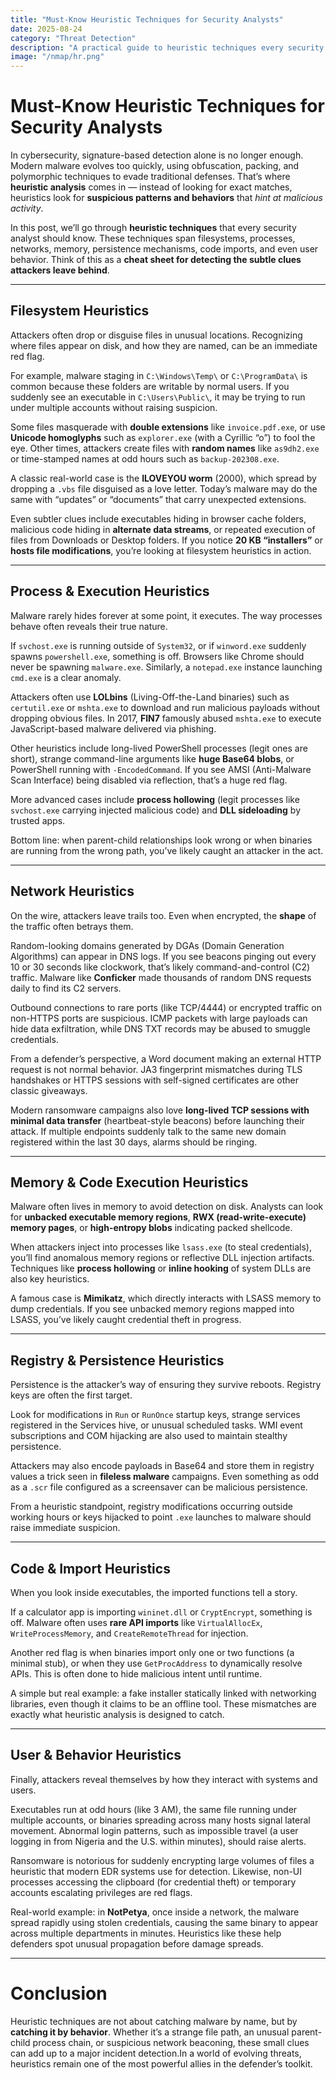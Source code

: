 ```yaml
---
title: "Must-Know Heuristic Techniques for Security Analysts"
date: 2025-08-24
category: "Threat Detection"
description: "A practical guide to heuristic techniques every security analyst should know, with real-world examples across filesystem, process, network, memory, registry, code, and user behavior."
image: "/nmap/hr.png"
---
```


# Must-Know Heuristic Techniques for Security Analysts

In cybersecurity, signature-based detection alone is no longer enough. Modern malware evolves too quickly, using obfuscation, packing, and polymorphic techniques to evade traditional defenses. That’s where **heuristic analysis** comes in — instead of looking for exact matches, heuristics look for **suspicious patterns and behaviors** that *hint at malicious activity*.  

In this post, we’ll go through **heuristic techniques** that every security analyst should know. These techniques span filesystems, processes, networks, memory, persistence mechanisms, code imports, and even user behavior. Think of this as a **cheat sheet for detecting the subtle clues attackers leave behind**.  


---

## Filesystem Heuristics

Attackers often drop or disguise files in unusual locations. Recognizing where files appear on disk, and how they are named, can be an immediate red flag.

For example, malware staging in `C:\Windows\Temp\` or `C:\ProgramData\` is common because these folders are writable by normal users. If you suddenly see an executable in `C:\Users\Public\`, it may be trying to run under multiple accounts without raising suspicion.  

Some files masquerade with **double extensions** like `invoice.pdf.exe`, or use **Unicode homoglyphs** such as `explоrer.exe` (with a Cyrillic “o”) to fool the eye. Other times, attackers create files with **random names** like `as9dh2.exe` or time-stamped names at odd hours such as `backup-202308.exe`.  

A classic real-world case is the **ILOVEYOU worm** (2000), which spread by dropping a `.vbs` file disguised as a love letter. Today’s malware may do the same with “updates” or “documents” that carry unexpected extensions.  

Even subtler clues include executables hiding in browser cache folders, malicious code hiding in **alternate data streams**, or repeated execution of files from Downloads or Desktop folders. If you notice **20 KB “installers”** or **hosts file modifications**, you’re looking at filesystem heuristics in action.

---

## Process & Execution Heuristics

Malware rarely hides forever at some point, it executes. The way processes behave often reveals their true nature.  

If `svchost.exe` is running outside of `System32`, or if `winword.exe` suddenly spawns `powershell.exe`, something is off. Browsers like Chrome should never be spawning `malware.exe`. Similarly, a `notepad.exe` instance launching `cmd.exe` is a clear anomaly.  

Attackers often use **LOLbins** (Living-Off-the-Land binaries) such as `certutil.exe` or `mshta.exe` to download and run malicious payloads without dropping obvious files. In 2017, **FIN7** famously abused `mshta.exe` to execute JavaScript-based malware delivered via phishing.  

Other heuristics include long-lived PowerShell processes (legit ones are short), strange command-line arguments like **huge Base64 blobs**, or PowerShell running with `-EncodedCommand`. If you see AMSI (Anti-Malware Scan Interface) being disabled via reflection, that’s a huge red flag.  

More advanced cases include **process hollowing** (legit processes like `svchost.exe` carrying injected malicious code) and **DLL sideloading** by trusted apps.  

Bottom line: when parent-child relationships look wrong or when binaries are running from the wrong path, you’ve likely caught an attacker in the act.

---

## Network Heuristics

On the wire, attackers leave trails too. Even when encrypted, the **shape** of the traffic often betrays them.  

Random-looking domains generated by DGAs (Domain Generation Algorithms) can appear in DNS logs. If you see beacons pinging out every 10 or 30 seconds like clockwork, that’s likely command-and-control (C2) traffic. Malware like **Conficker** made thousands of random DNS requests daily to find its C2 servers.  

Outbound connections to rare ports (like TCP/4444) or encrypted traffic on non-HTTPS ports are suspicious. ICMP packets with large payloads can hide data exfiltration, while DNS TXT records may be abused to smuggle credentials.  

From a defender’s perspective, a Word document making an external HTTP request is not normal behavior. JA3 fingerprint mismatches during TLS handshakes or HTTPS sessions with self-signed certificates are other classic giveaways.  

Modern ransomware campaigns also love **long-lived TCP sessions with minimal data transfer** (heartbeat-style beacons) before launching their attack. If multiple endpoints suddenly talk to the same new domain registered within the last 30 days, alarms should be ringing.  

---

## Memory & Code Execution Heuristics

Malware often lives in memory to avoid detection on disk. Analysts can look for **unbacked executable memory regions**, **RWX (read-write-execute) memory pages**, or **high-entropy blobs** indicating packed shellcode.  

When attackers inject into processes like `lsass.exe` (to steal credentials), you’ll find anomalous memory regions or reflective DLL injection artifacts. Techniques like **process hollowing** or **inline hooking** of system DLLs are also key heuristics.  

A famous case is **Mimikatz**, which directly interacts with LSASS memory to dump credentials. If you see unbacked memory regions mapped into LSASS, you’ve likely caught credential theft in progress.

---

## Registry & Persistence Heuristics

Persistence is the attacker’s way of ensuring they survive reboots. Registry keys are often the first target.  

Look for modifications in `Run` or `RunOnce` startup keys, strange services registered in the Services hive, or unusual scheduled tasks. WMI event subscriptions and COM hijacking are also used to maintain stealthy persistence.  

Attackers may also encode payloads in Base64 and store them in registry values a trick seen in **fileless malware** campaigns. Even something as odd as a `.scr` file configured as a screensaver can be malicious persistence.  

From a heuristic standpoint, registry modifications occurring outside working hours or keys hijacked to point `.exe` launches to malware should raise immediate suspicion.

---

## Code & Import Heuristics

When you look inside executables, the imported functions tell a story.  

If a calculator app is importing `wininet.dll` or `CryptEncrypt`, something is off. Malware often uses **rare API imports** like `VirtualAllocEx`, `WriteProcessMemory`, and `CreateRemoteThread` for injection.  

Another red flag is when binaries import only one or two functions (a minimal stub), or when they use `GetProcAddress` to dynamically resolve APIs. This is often done to hide malicious intent until runtime.  

A simple but real example: a fake installer statically linked with networking libraries, even though it claims to be an offline tool. These mismatches are exactly what heuristic analysis is designed to catch.

---

## User & Behavior Heuristics

Finally, attackers reveal themselves by how they interact with systems and users.  

Executables run at odd hours (like 3 AM), the same file running under multiple accounts, or binaries spreading across many hosts signal lateral movement. Abnormal login patterns, such as impossible travel (a user logging in from Nigeria and the U.S. within minutes), should raise alerts.  

Ransomware is notorious for suddenly encrypting large volumes of files a heuristic that modern EDR systems use for detection. Likewise, non-UI processes accessing the clipboard (for credential theft) or temporary accounts escalating privileges are red flags.  

Real-world example: in **NotPetya**, once inside a network, the malware spread rapidly using stolen credentials, causing the same binary to appear across multiple departments in minutes. Heuristics like these help defenders spot unusual propagation before damage spreads.

---

# Conclusion

Heuristic techniques are not about catching malware by name, but by **catching it by behavior**. Whether it’s a strange file path, an unusual parent-child process chain, or suspicious network beaconing, these small clues can add up to a major incident detection.In a world of evolving threats, heuristics remain one of the most powerful allies in the defender’s toolkit.
